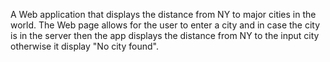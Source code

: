 A Web application that displays the distance from NY to major cities in the world. The Web page allows for the user to enter a city and in case the city is in the server then the app displays the distance from NY to the input city otherwise it display "No city found".
